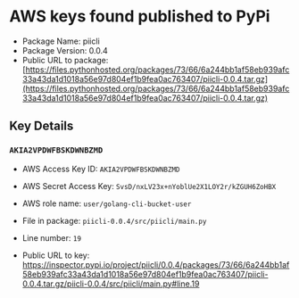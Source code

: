 # AWS keys found published to PyPi

* Package Name: piicli
* Package Version: 0.0.4
* Public URL to package: [https://files.pythonhosted.org/packages/73/66/6a244bb1af58eb939afc33a43da1d1018a56e97d804ef1b9fea0ac763407/piicli-0.0.4.tar.gz](https://files.pythonhosted.org/packages/73/66/6a244bb1af58eb939afc33a43da1d1018a56e97d804ef1b9fea0ac763407/piicli-0.0.4.tar.gz)

## Key Details

### `AKIA2VPDWFBSKDWNBZMD`

* AWS Access Key ID: `AKIA2VPDWFBSKDWNBZMD`
* AWS Secret Access Key: `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` 
* AWS role name: `user/golang-cli-bucket-user`
* File in package: `piicli-0.0.4/src/piicli/main.py`
* Line number: `19`

* Public URL to key: https://inspector.pypi.io/project/piicli/0.0.4/packages/73/66/6a244bb1af58eb939afc33a43da1d1018a56e97d804ef1b9fea0ac763407/piicli-0.0.4.tar.gz/piicli-0.0.4/src/piicli/main.py#line.19


